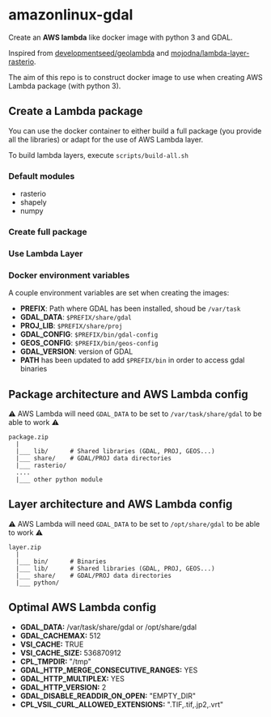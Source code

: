 # amazonlinux-gdal

Create an **AWS lambda** like docker image with python 3 and GDAL.

Inspired from [developmentseed/geolambda](https://github.com/developmentseed/geolambda) and [mojodna/lambda-layer-rasterio](https://github.com/mojodna/lambda-layer-rasterio).

The aim of this repo is to construct docker image to use when creating AWS Lambda package (with python 3).


## Create a Lambda package

You can use the docker container to either build a full package (you provide all the libraries)
or adapt for the use of AWS Lambda layer.

To build lambda layers, execute `scripts/build-all.sh`

### Default modules
- rasterio
- shapely
- numpy

### Create full package

### Use Lambda Layer

### Docker environment variables
A couple environment variables are set when creating the images:

- **PREFIX**: Path where GDAL has been installed, shoud be `/var/task`
- **GDAL_DATA**: `$PREFIX/share/gdal`
- **PROJ_LIB**: `$PREFIX/share/proj`
- **GDAL_CONFIG**: `$PREFIX/bin/gdal-config`
- **GEOS_CONFIG**: `$PREFIX/bin/geos-config`
- **GDAL_VERSION**: version of GDAL
- **PATH** has been updated to add `$PREFIX/bin` in order to access gdal binaries

## Package architecture and AWS Lambda config
:warning: AWS Lambda will need `GDAL_DATA` to be set to `/var/task/share/gdal` to be able to work :warning:

```
package.zip
  |
  |___ lib/      # Shared libraries (GDAL, PROJ, GEOS...)
  |___ share/    # GDAL/PROJ data directories   
  |___ rasterio/
  ....
  |___ other python module
```

## Layer architecture and AWS Lambda config
:warning: AWS Lambda will need `GDAL_DATA` to be set to `/opt/share/gdal` to be able to work :warning:

```
layer.zip
  |
  |___ bin/      # Binaries
  |___ lib/      # Shared libraries (GDAL, PROJ, GEOS...)
  |___ share/    # GDAL/PROJ data directories   
  |___ python/
```

## Optimal AWS Lambda config
- **GDAL_DATA:** /var/task/share/gdal or /opt/share/gdal
- **GDAL_CACHEMAX:** 512
- **VSI_CACHE:** TRUE
- **VSI_CACHE_SIZE:** 536870912
- **CPL_TMPDIR:** "/tmp"
- **GDAL_HTTP_MERGE_CONSECUTIVE_RANGES:** YES
- **GDAL_HTTP_MULTIPLEX:** YES
- **GDAL_HTTP_VERSION:** 2
- **GDAL_DISABLE_READDIR_ON_OPEN:** "EMPTY_DIR"
- **CPL_VSIL_CURL_ALLOWED_EXTENSIONS:** ".TIF,.tif,.jp2,.vrt"
